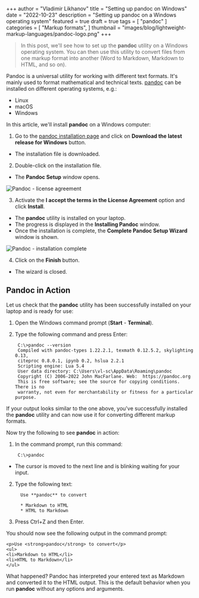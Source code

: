 +++
author = "Vladimir Likhanov"
title = "Setting up pandoc on Windows"
date = "2022-10-23"
description = "Setting up pandoc on a Windows operating system"
featured = true
draft = true
tags = [
    "pandoc"
]
categories = [
    "Markup formats",
]
thumbnail = "images/blog/lightweight-markup-languages/pandoc-logo.png"
+++

> In this post, we'll see how to set up the **pandoc** utility on a Windows operating system. You can then use this utility
to convert files from one markup format into another (Word to Markdown, Markdown to HTML, and so on).

Pandoc is a universal utility for working with different text formats. It's mainly used to format mathematical and technical
texts. [pandoc](https://pandoc.org/) can be installed on different operating systems, e.g.:

* Linux
* macOS
* Windows

In this article, we'll install **pandoc** on a Windows computer:

1. Go to the [pandoc installation page](https://pandoc.org/installing.html) and click on **Download the latest release for Windows**
button.

* The installation file is downloaded.

2. Double-click on the installation file.

* The **Pandoc Setup** window opens.

![Pandoc - license agreement](/images/blog/lightweight-markup-languages/pandoc-license-agreement.png)

3. Activate the **I accept the terms in the License Agreement** option and click **Install**.

* The **pandoc** utility is installed on your laptop.
* The progress is displayed in the **Installing Pandoc** window.
* Once the installation is complete, the **Complete Pandoc Setup Wizard** window is shown.

![Pandoc - installation complete](/images/blog/lightweight-markup-languages/pandoc-installation-complete.png)

4. Click on the **Finish** button.

* The wizard is closed.

## Pandoc in Action

Let us check that the **pandoc** utility has been successfully installed on your laptop and is ready for use:

1. Open the Windows command prompt (**Start** - **Terminal**).

2. Type the following command and press Enter:

        C:\>pandoc --version
        Compiled with pandoc-types 1.22.2.1, texmath 0.12.5.2, skylighting 0.13,
        citeproc 0.8.0.1, ipynb 0.2, hslua 2.2.1
        Scripting engine: Lua 5.4
        User data directory: C:\Users\vl-sc\AppData\Roaming\pandoc
        Copyright (C) 2006-2022 John MacFarlane. Web:  https://pandoc.org
        This is free software; see the source for copying conditions. There is no
        warranty, not even for merchantability or fitness for a particular purpose.

If your output looks similar to the one above, you've successfully installed the **pandoc** utility and can
now use it for converting different markup formats.

Now try the following to see **pandoc** in action:

1. In the command prompt, run this command:

        C:\>pandoc

* The cursor is moved to the next line and is blinking waiting for your input.

2. Type the following text:

         Use **pandoc** to convert

         * Markdown to HTML
         * HTML to Markdown

3. Press Ctrl+Z and then Enter.

You should now see the following output in the command prompt:

    <p>Use <strong>pandoc</strong> to convert</p>
    <ul>
    <li>Markdown to HTML</li>
    <li>HTML to Markdown</li>
    </ul>

What happened? Pandoc has interpreted your entered text as Markdown and converted it to the HTML output. This
is the default behavior when you run **pandoc** without any options and arguments.